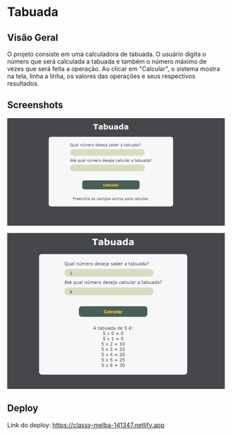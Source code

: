 # Tabuada

## Visão Geral

O projeto consiste em uma calculadora de tabuada.
O usuário digita o número que será calculada a tabuada e também o número máximo de vezes que será feita a operação.
Ao clicar em "Calcular", o sistema mostra na tela, linha a linha, os valores das operações e seus respectivos resultados.

## Screenshots

![Tabuada](screenshots/tabuada.png)

![Tabuada - resultado](screenshots/tabuada-result.png)

## Deploy

Link do deploy: https://classy-melba-141347.netlify.app
